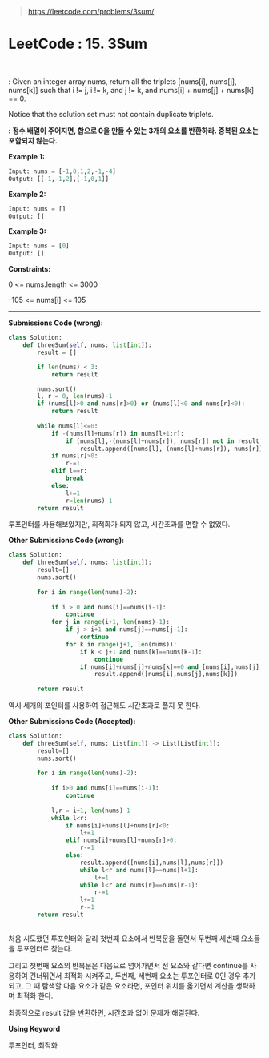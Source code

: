 > https://leetcode.com/problems/3sum/



# LeetCode : 15. 3Sum﻿

﻿

: Given an integer array nums, return all the triplets [nums[i], nums[j], nums[k]] such that i != j, i != k, and j != k, and nums[i] + nums[j] + nums[k] == 0.

Notice that the solution set must not contain duplicate triplets.

**: 정수 배열이 주어지면, 합으로 0을 만들 수 있는 3개의 요소를 반환하라. 중복된 요소는 포함되지 않는다.**



**Example 1:**

```python
Input: nums = [-1,0,1,2,-1,-4]
Output: [[-1,-1,2],[-1,0,1]]
```

**Example 2:**

```python
Input: nums = []
Output: []
```

**Example 3:**

```python
Input: nums = [0]
Output: []
```

**Constraints:**

0 <= nums.length <= 3000

-105 <= nums[i] <= 105

---



**Submissions Code (wrong):**

```python
class Solution:
    def threeSum(self, nums: list[int]):
        result = []

        if len(nums) < 3:
            return result

        nums.sort()
        l, r = 0, len(nums)-1
        if (nums[l]>0 and nums[r]>0) or (nums[l]<0 and nums[r]<0):
            return result
        
        while nums[l]<=0:
            if -(nums[l]+nums[r]) in nums[l+1:r]:
                if [nums[l],-(nums[l]+nums[r]), nums[r]] not in result:
                    result.append([nums[l],-(nums[l]+nums[r]), nums[r]])
            if nums[r]>0:
                r-=1
            elif l==r:
                break
            else:
                l+=1
                r=len(nums)-1
        return result
```

투포인터를 사용해보았지만, 최적화가 되지 않고, 시간초과를 면할 수 없었다.



**Other Submissions Code (wrong):**

```python
class Solution:
    def threeSum(self, nums: list[int]):
        result=[]
        nums.sort()
        
        for i in range(len(nums)-2):
            
            if i > 0 and nums[i]==nums[i-1]:
                continue
            for j in range(i+1, len(nums)-1):
                if j > i+1 and nums[j]==nums[j-1]:
                    continue
                for k in range(j+1, len(nums)):
                    if k < j+1 and nums[k]==nums[k-1]:
                        continue
                    if nums[i]+nums[j]+nums[k]==0 and [nums[i],nums[j],nums[k]] not in  result:
                        result.append([nums[i],nums[j],nums[k]])
                        
        return result
```

역시 세개의 포인터를 사용하여 접근해도 시간초과로 풀지 못 한다.



**Other Submissions Code (Accepted):**

```python
class Solution:
    def threeSum(self, nums: List[int]) -> List[List[int]]:
        result=[]
        nums.sort()
        
        for i in range(len(nums)-2):
            
            if i>0 and nums[i]==nums[i-1]:
                continue
            
            l,r = i+1, len(nums)-1
            while l<r:
                if nums[i]+nums[l]+nums[r]<0:
                    l+=1
                elif nums[i]+nums[l]+nums[r]>0:
                    r-=1
                else:
                    result.append([nums[i],nums[l],nums[r]])
                    while l<r and nums[l]==nums[l+1]:
                        l+=1
                    while l<r and nums[r]==nums[r-1]:
                        r-=1
                    l+=1
                    r-=1
        return result
                    
```

처음 시도했던 투포인터와 달리 첫번째 요소에서 반복문을 돌면서 두번째 세번째 요소들을 투포인터로 찾는다.

그리고 첫번째 요소의 반복문은 다음으로 넘어가면서 전 요소와 같다면 continue를 사용하여 건너뛰면서 최적화 시켜주고, 두번째, 세번째 요소는 투포인터로 0인 경우 추가되고, 그 때 탐색할 다음 요소가 같은 요소라면, 포인터 위치를 옮기면서 계산을 생략하며 최적화 한다.

최종적으로 result 값을 반환하면, 시간초과 없이 문제가 해결된다.



**Using Keyword**

투포인터, 최적화



﻿